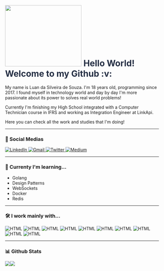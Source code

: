 <h1 style="color:252F44">
  <img src="https://blog.bsource.com.br/assets/img/Tutorial.gif" width="250" height="200" />
  Hello World! Welcome to my Github :v:
</h1>

<p>My name is Luan da Silveira de Souza. I'm 18 years old, programming since 2017. I found myself in technology world and day by day I'm more passionate about its power to solves real world problems!</p>
<p>Currently I'm finishing my High School integrated with a Computer Technician course in IFRS and working as Integration Engineer at LinkApi.</p>
<p>Here you can check all the work and studies that I'm doing!</p>

---
### :busts_in_silhouette: Social Medias 
<a href="https://www.linkedin.com/in/luan-souza-6b07b1171/">
<img alt="LinkedIn" src="https://img.shields.io/badge/-LinkedIn Luan Souza-0A66C2?style=for-the-badge&logo=Linkedin&logoColor=white" />
</a>
<a href="mailto: luansouzasilveira@gmail.com">
<img alt="Gmail" src="https://img.shields.io/badge/-Email luansouzasilveira@gmail.com-D93025?style=for-the-badge&logo=Gmail&logoColor=white&" />
</a>
<a href="https://twitter.com/pescosauro">
<img alt="Twitter" src="https://img.shields.io/badge/-Twitter @pescossauro-1DA1F2?style=for-the-badge&logo=Twitter&logoColor=white&" />
</a>
<a href="https://medium.com/@luansouzasilveira">
<img alt="Medium" src="https://img.shields.io/badge/-Medium @luansouzasilveira-000000?style=for-the-badge&logo=Medium&logoColor=white" />
</a>

---
### :book: Currenty I'm learning...
* Golang
* Design Patterns
* WebSockets
* Docker
* Redis

---
### :hammer_and_wrench: I work mainly with...
<p align="left">
  <img alt="HTML" src="https://img.shields.io/badge/-HTML-252F44?style=for-the-badge&logo=html5&logoColor=white&" />
  <img alt="HTML" src="https://img.shields.io/badge/-CSS-E73636?style=for-the-badge&logo=css3&logoColor=white&" />
  <img alt="HTML" src="https://img.shields.io/badge/-Javascript-252F44?style=for-the-badge&logo=javascript&logoColor=white&" />
  <img alt="HTML" src="https://img.shields.io/badge/-Typescript-E73636?style=for-the-badge&logo=typescript&logoColor=white&" />
  <img alt="HTML" src="https://img.shields.io/badge/-NodeJS-252F44?style=for-the-badge&logo=node.js&logoColor=white&" />
  <img alt="HTML" src="https://img.shields.io/badge/-React-E73636?style=for-the-badge&logo=react&logoColor=white&" />
  <img alt="HTML" src="https://img.shields.io/badge/-React Native-252F44?style=for-the-badge&logo=react&logoColor=white&" />
  <img alt="HTML" src="https://img.shields.io/badge/-PostgreSQL-E73636?style=for-the-badge&logo=postgresql&logoColor=white&" />
  <img alt="HTML" src="https://img.shields.io/badge/-MySQL-252F44?style=for-the-badge&logo=mysql&logoColor=white&" />
  <img alt="HTML" src="https://img.shields.io/badge/-MongoDB-E73636?style=for-the-badge&logo=mongodb&logoColor=white&" />
</p>

---
### :bar_chart: Github Stats

<div style="display:flex;">
  <img src="https://github-readme-stats.vercel.app/api/top-langs/?username=LuanSilveiraSouza&title_color=F0F0EA&bg_color=252F44&text_color=F0F0EA&icon_color=E73636&langs_count=8&layout=compact"/>

  <img src="https://github-readme-stats.vercel.app/api?username=LuanSilveiraSouza&show_icons=true&title_color=F0F0EA&bg_color=252F44&text_color=F0F0EA&icon_color=E73636&count_private=true&include_all_commits=true"/>
</div>

